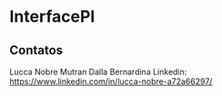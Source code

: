 # InterfacePI
## Contatos

Lucca Nobre Mutran Dalla Bernardina
Linkedin: https://www.linkedin.com/in/lucca-nobre-a72a66297/
